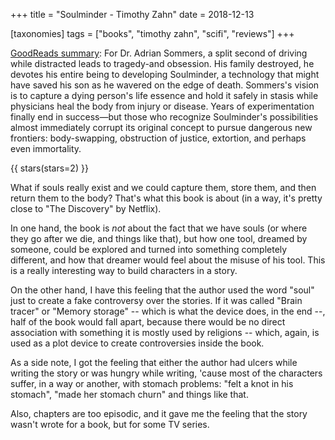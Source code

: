 +++
title = "Soulminder - Timothy Zahn"
date = 2018-12-13

[taxonomies]
tags = ["books", "timothy zahn", "scifi", "reviews"]
+++

[GoodReads summary](https://www.goodreads.com/book/show/21822375-soulminder):
For Dr. Adrian Sommers, a split second of driving while distracted leads to
tragedy-and obsession. His family destroyed, he devotes his entire being to
developing Soulminder, a technology that might have saved his son as he wavered
on the edge of death. Sommers's vision is to capture a dying person's life
essence and hold it safely in stasis while physicians heal the body from injury
or disease. Years of experimentation finally end in success—but those who
recognize Soulminder's possibilities almost immediately corrupt its original
concept to pursue dangerous new frontiers: body-swapping, obstruction of
justice, extortion, and perhaps even immortality.

<!-- more -->

{{ stars(stars=2) }}

What if souls really exist and we could capture them, store them, and then
return them to the body? That's what this book is about (in a way, it's pretty
close to "The Discovery" by Netflix).

In one hand, the book is *not* about the fact that we have souls (or where they
go after we die, and things like that), but how one tool, dreamed by someone,
could be explored and turned into something completely different, and how that
dreamer would feel about the misuse of his tool. This is a really interesting
way to build characters in a story.

On the other hand, I have this feeling that the author used the word "soul"
just to create a fake controversy over the stories. If it was called "Brain
tracer" or "Memory storage" -- which is what the device does, in the end --,
half of the book would fall apart, because there would be no direct association
with something it is mostly used by religions -- which, again, is used as a
plot device to create controversies inside the book.

As a side note, I got the feeling that either the author had ulcers while
writing the story or was hungry while writing, 'cause most of the characters
suffer, in a way or another, with stomach problems: "felt a knot in his
stomach", "made her stomach churn" and things like that.

Also, chapters are too episodic, and it gave me the feeling that the story
wasn't wrote for a book, but for some TV series.
